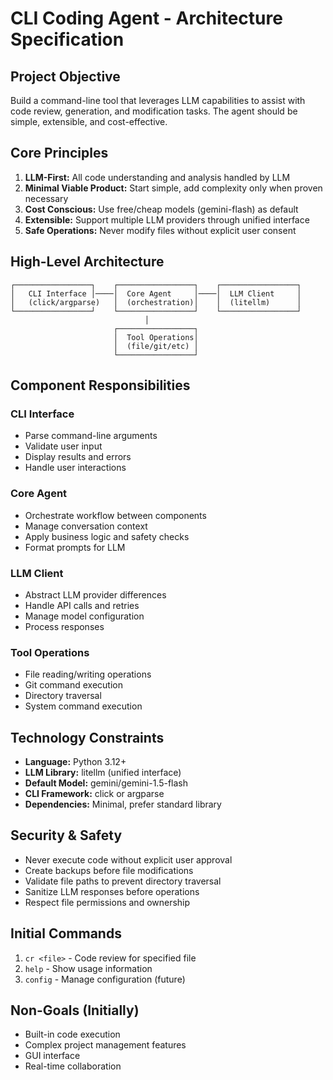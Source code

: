 # CLI Coding Agent - Architecture Specification

## Project Objective

Build a command-line tool that leverages LLM capabilities to assist with code review, generation, and modification tasks. The agent should be simple, extensible, and cost-effective.

## Core Principles

1. **LLM-First:** All code understanding and analysis handled by LLM
2. **Minimal Viable Product:** Start simple, add complexity only when proven necessary
3. **Cost Conscious:** Use free/cheap models (gemini-flash) as default
4. **Extensible:** Support multiple LLM providers through unified interface
5. **Safe Operations:** Never modify files without explicit user consent

## High-Level Architecture

```
┌─────────────────┐    ┌─────────────────┐    ┌─────────────────┐
│   CLI Interface │────│  Core Agent     │────│  LLM Client     │
│   (click/argparse)   │  (orchestration)│    │  (litellm)      │
└─────────────────┘    └─────────────────┘    └─────────────────┘
                              │
                       ┌─────────────────┐
                       │  Tool Operations│
                       │  (file/git/etc) │
                       └─────────────────┘
```

## Component Responsibilities

### CLI Interface
- Parse command-line arguments
- Validate user input
- Display results and errors
- Handle user interactions

### Core Agent
- Orchestrate workflow between components
- Manage conversation context
- Apply business logic and safety checks
- Format prompts for LLM

### LLM Client
- Abstract LLM provider differences
- Handle API calls and retries
- Manage model configuration
- Process responses

### Tool Operations
- File reading/writing operations
- Git command execution
- Directory traversal
- System command execution

## Technology Constraints

- **Language:** Python 3.12+
- **LLM Library:** litellm (unified interface)
- **Default Model:** gemini/gemini-1.5-flash
- **CLI Framework:** click or argparse
- **Dependencies:** Minimal, prefer standard library

## Security & Safety

- Never execute code without explicit user approval
- Create backups before file modifications
- Validate file paths to prevent directory traversal
- Sanitize LLM responses before operations
- Respect file permissions and ownership

## Initial Commands

1. `cr <file>` - Code review for specified file
2. `help` - Show usage information
3. `config` - Manage configuration (future)

## Non-Goals (Initially)

- Built-in code execution
- Complex project management features
- GUI interface
- Real-time collaboration
